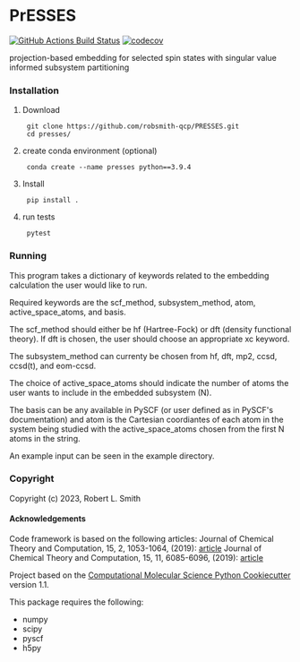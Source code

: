 PrESSES
==============================
[//]: # (Badges)
[![GitHub Actions Build Status](https://github.com/REPLACE_WITH_OWNER_ACCOUNT/presses/workflows/CI/badge.svg)](https://github.com/REPLACE_WITH_OWNER_ACCOUNT/presses/actions?query=workflow%3ACI)
[![codecov](https://codecov.io/gh/REPLACE_WITH_OWNER_ACCOUNT/PrESSES/branch/main/graph/badge.svg)](https://codecov.io/gh/REPLACE_WITH_OWNER_ACCOUNT/PrESSES/branch/main)


projection-based embedding for selected spin states with singular value informed subsystem partitioning

### Installation
1. Download
    
        git clone https://github.com/robsmith-qcp/PRESSES.git
        cd presses/

2. create conda environment (optional)
         
        conda create --name presses python==3.9.4

3. Install

        pip install .

4. run tests
    
        pytest

### Running
This program takes a dictionary of keywords related to the embedding calculation the user would like to run.

Required keywords are the scf_method, subsystem_method, atom, active_space_atoms, and basis. 

The scf_method should either be hf (Hartree-Fock) or dft (density functional theory). If dft is chosen, the user should choose an appropriate xc keyword.

The subsystem_method can currenty be chosen from hf, dft, mp2, ccsd, ccsd(t), and eom-ccsd.

The choice of active_space_atoms should indicate the number of atoms the user wants to include in the embedded subsystem (N).

The basis can be any available in PySCF (or user defined as in PySCF's documentation) and atom is the Cartesian coordiantes of each atom in the system being studied with the active_space_atoms chosen from the first N atoms in the string.

An example input can be seen in the example directory.

### Copyright

Copyright (c) 2023, Robert L. Smith


#### Acknowledgements
Code framework is based on the following articles:
Journal of Chemical Theory and Computation, 15, 2, 1053-1064, (2019): 
[article](https://pubs.acs.org/doi/10.1021/acs.jctc.8b01112)
Journal of Chemical Theory and Computation, 15, 11, 6085-6096, (2019): 
[article](https://pubs.acs.org/doi/10.1021/acs.jctc.9b00682)

Project based on the
[Computational Molecular Science Python Cookiecutter](https://github.com/molssi/cookiecutter-cms) version 1.1.

This package requires the following:
  - numpy
  - scipy
  - pyscf
  - h5py
